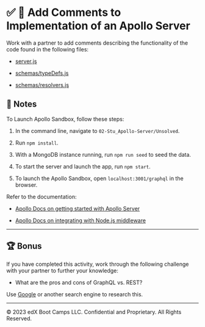 # ✅ 📐 Add Comments to Implementation of an Apollo Server

 Work with a partner to add comments describing the functionality of the code found in the following files:

* [server.js](./Unsolved/server.js)

* [schemas/typeDefs.js](./Unsolved/schemas/typeDefs.js)

* [schemas/resolvers.js](./Unsolved/schemas/resolvers.js)

## 📝 Notes

 To Launch Apollo Sandbox, follow these steps:

  1. In the command line, navigate to `02-Stu_Apollo-Server/Unsolved`.

  2. Run `npm install`.

  3. With a MongoDB instance running, run `npm run seed` to seed the data.

  4. To start the server and launch the app, run `npm start`.

  5. To launch the Apollo Sandbox, open `localhost:3001/graphql` in the browser.

Refer to the documentation:

* [Apollo Docs on getting started with Apollo Server](https://www.apollographql.com/docs/apollo-server/getting-started)

* [Apollo Docs on integrating with Node.js middleware](https://www.apollographql.com/docs/apollo-server/integrations/building-integrations)

---

## 🏆 Bonus

If you have completed this activity, work through the following challenge with your partner to further your knowledge:

* What are the pros and cons of GraphQL vs. REST?

Use [Google](https://www.google.com) or another search engine to research this.

---
© 2023 edX Boot Camps LLC. Confidential and Proprietary. All Rights Reserved.
